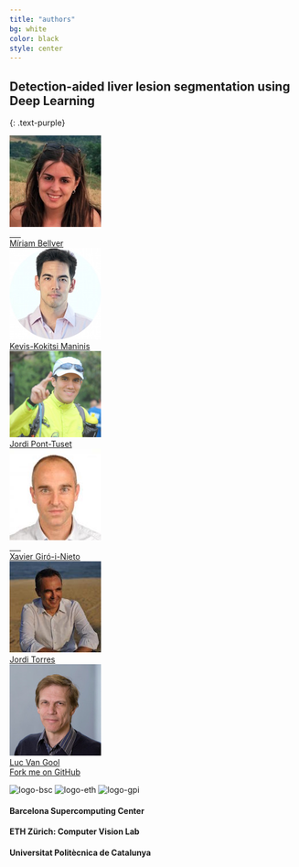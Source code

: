 ```yaml
---
title: "authors"
bg: white
color: black
style: center
---
```


## Detection-aided liver lesion segmentation using Deep Learning
{: .text-purple}

<div class="author">
    <a href="https://imatge.upc.edu/web/people/miriam-bellver" target="_blank">
      <div class="authorphoto"><img src="./assets/authors/MiriamBellver160x160.jpg"></div>
      <div>Míriam Bellver</div>
    </a>
</div>
<div class="author">
    <a href="http://www.vision.ee.ethz.ch/~kmaninis/" target="_blank">
      <div class="authorphoto"><img src="./assets/authors/KManinis160x160.jpg"></div>
      <div>Kevis-Kokitsi Maninis</div>
    </a>
</div>
<div class="author">
    <a href="http://jponttuset.cat/publications/" target="_blank">
      <div class="authorphoto"><img src="./assets/authors/JordiPont160x160.png"></div>
      <div>Jordi Pont-Tuset</div>
    </a>
</div>
<div class="author">
    <a href=href="https://imatge.upc.edu/web/people/xavier-giro" target="_blank">
      <div class="authorphoto"><img src="./assets/authors/XavierGiro160x160.jpg"></div>
      <div>Xavier Giró-i-Nieto</div>
    </a>
</div>
<div class="author">
    <a href="http://www.jorditorres.org/" target="_blank">
      <div class="authorphoto"><img src="./assets/authors/JordiTorres160x160.jpg"></div>
      <div>Jordi Torres</div>
    </a>
</div>
<div class="author">
    <a href=https://www.vision.ee.ethz.ch/en/members/get_member.cgi?id=1 target="_blank">
      <div class="authorphoto"><img src="./assets/authors/lucvangool160x160.jpg"></div>
      <div>Luc Van Gool</div>
    </a>
</div>

<span id="forkongithub">
  <a href="{{ site.source_link }}" class="bg-blue">
    Fork me on GitHub
  </a>
</span>

![logo-bsc](https://github.com/imatge-upc/medical-2017-liver/blob/master/logos/bsc320x86.jpg?raw=true) 
![logo-eth](https://github.com/imatge-upc/medical-2017-liver/blob/master/logos/ethzurich_smaller.jpeg?raw=true)
![logo-gpi](https://github.com/imatge-upc/medical-2017-liver/blob/master/logos/gpi320x70.png?raw=true)


#### Barcelona Supercomputing Center
#### ETH Zürich: Computer Vision Lab
#### Universitat Politècnica de Catalunya


